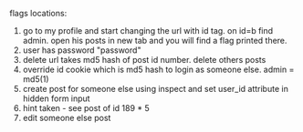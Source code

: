  flags locations:

 1. go to my profile and start changing the url with  id tag. on id=b find admin. open his posts in new tab and you will find a flag printed there.
 2. user has password "password"
 3. delete url takes md5 hash of post id number. delete others posts
 4. override id cookie which is md5 hash to login as someone else. admin = md5(1)
 5. create post for someone else using inspect and set user_id attribute in hidden form input
 6. hint taken - see post of id 189 * 5
 7. edit someone else post

